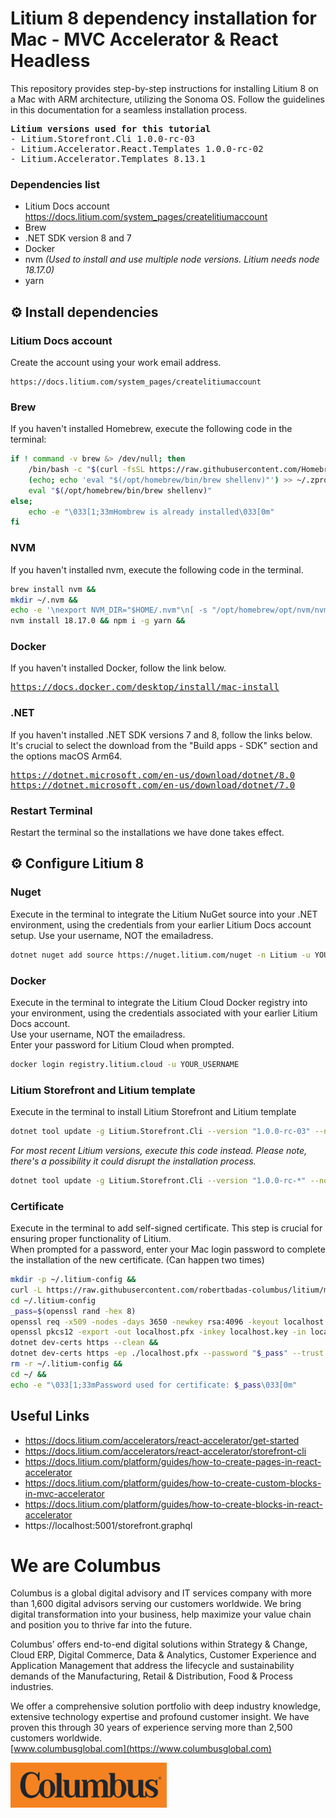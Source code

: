 # Litium 8 dependency installation for Mac - MVC Accelerator & React Headless

This repository provides step-by-step instructions for installing Litium 8 on a Mac with ARM architecture, utilizing the Sonoma OS. Follow the guidelines in this documentation for a seamless installation process.

<pre>
<b>Litium versions used for this tutorial</b>
- Litium.Storefront.Cli 1.0.0-rc-03
- Litium.Accelerator.React.Templates 1.0.0-rc-02
- Litium.Accelerator.Templates 8.13.1
</pre>

### Dependencies list

  - Litium Docs account https://docs.litium.com/system_pages/createlitiumaccount
  - Brew
  - .NET SDK version 8 and 7
  - Docker
  - nvm *(Used to install and use multiple node versions. Litium needs node 18.17.0)*
  - yarn


## ⚙️ Install dependencies
### Litium Docs account
Create the account using your work email address.
```
https://docs.litium.com/system_pages/createlitiumaccount
```

### Brew
If you haven't installed Homebrew, execute the following code in the terminal:
```sh
if ! command -v brew &> /dev/null; then
    /bin/bash -c "$(curl -fsSL https://raw.githubusercontent.com/Homebrew/install/HEAD/install.sh)"
    (echo; echo 'eval "$(/opt/homebrew/bin/brew shellenv)"') >> ~/.zprofile
    eval "$(/opt/homebrew/bin/brew shellenv)"
else;
    echo -e "\033[1;33mHombrew is already installed\033[0m"
fi
```

### NVM
If you haven't installed nvm, execute the following code in the terminal.
```sh
brew install nvm &&
mkdir ~/.nvm &&
echo -e '\nexport NVM_DIR="$HOME/.nvm"\n[ -s "/opt/homebrew/opt/nvm/nvm.sh" ] && \. "/opt/homebrew/opt/nvm/nvm.sh"  # This loads nvm\n[ -s "/opt/homebrew/opt/nvm/etc/bash_completion.d/nvm" ] && \. "/opt/homebrew/opt/nvm/etc/bash_completion.d/nvm"  # This loads nvm bash_completion' >> ~/.zprofile && source ~/.zprofile
nvm install 18.17.0 && npm i -g yarn &&
```

### Docker
If you haven't installed Docker, follow the link below.
<pre>
<a href="https://docs.docker.com/desktop/install/mac-install">https://docs.docker.com/desktop/install/mac-install</a>
</pre>

### .NET
If you haven't installed .NET SDK versions 7 and 8, follow the links below.<br>It's crucial to select the download from the "Build apps - SDK" section and the options macOS Arm64.
<pre>
<a href="https://dotnet.microsoft.com/en-us/download/dotnet/8.0">https://dotnet.microsoft.com/en-us/download/dotnet/8.0</a>
<a href="https://dotnet.microsoft.com/en-us/download/dotnet/7.0">https://dotnet.microsoft.com/en-us/download/dotnet/7.0</a>
</pre>

### Restart Terminal
Restart the terminal so the installations we have done takes effect.


## ⚙️ Configure Litium 8
### Nuget
Execute in the terminal to integrate the Litium NuGet source into your .NET environment, using the credentials from your earlier Litium Docs account setup.
Use your username, NOT the emailadress.<br>
```sh
dotnet nuget add source https://nuget.litium.com/nuget -n Litium -u YOUR_USERNAME -p YOUR_PASSWORD --store-password-in-clear-text
```

### Docker
Execute in the terminal to integrate the Litium Cloud Docker registry into your environment, using the credentials associated with your earlier Litium Docs account.<br>
Use your username, NOT the emailadress.<br>
Enter your password for Litium Cloud when prompted.
```sh
docker login registry.litium.cloud -u YOUR_USERNAME
```

### Litium Storefront and Litium template
Execute in the terminal to install Litium Storefront and Litium template
```sh
dotnet tool update -g Litium.Storefront.Cli --version "1.0.0-rc-03" --no-cache && dotnet new install "Litium.Accelerator.React.Templates::1.0.0-rc-02" && dotnet new install "Litium.Accelerator.Templates::8.13.1"
```

*For most recent Litium versions, execute this code instead. Please note, there's a possibility it could disrupt the installation process.*
```sh
dotnet tool update -g Litium.Storefront.Cli --version "1.0.0-rc-*" --no-cache && dotnet new install "Litium.Accelerator.React.Templates::1.0.0-rc-*" && dotnet new install "Litium.Accelerator.Templates"
```

### Certificate
Execute in the terminal to add self-signed certificate. This step is crucial for ensuring proper functionality of Litium.<br>
When prompted for a password, enter your Mac login password to complete the installation of the new certificate. (Can happen two times)
```sh
mkdir -p ~/.litium-config &&
curl -L https://raw.githubusercontent.com/robertbadas-columbus/litium/main/install/mac/localhost.config -o ~/.litium-config/localhost.config &&
cd ~/.litium-config
_pass=$(openssl rand -hex 8)
openssl req -x509 -nodes -days 3650 -newkey rsa:4096 -keyout localhost.key -out localhost.crt -config localhost.config -subj "/CN=localhost" &&
openssl pkcs12 -export -out localhost.pfx -inkey localhost.key -in localhost.crt -passout pass:"$_pass" &&
dotnet dev-certs https --clean &&
dotnet dev-certs https -ep ./localhost.pfx --password "$_pass" --trust
rm -r ~/.litium-config &&
cd ~/ &&
echo -e "\033[1;33mPassword used for certificate: $_pass\033[0m"
```

## Useful Links
- https://docs.litium.com/accelerators/react-accelerator/get-started
- https://docs.litium.com/accelerators/react-accelerator/storefront-cli
- https://docs.litium.com/platform/guides/how-to-create-pages-in-react-accelerator
- https://docs.litium.com/platform/guides/how-to-create-custom-blocks-in-mvc-accelerator
- https://docs.litium.com/platform/guides/how-to-create-blocks-in-react-accelerator
- https://localhost:5001/storefront.graphql

# We are Columbus
Columbus is a global digital advisory and IT services company with more than 1,600 digital advisors serving our customers worldwide. We bring digital transformation into your business, help maximize your value chain and position you to thrive far into the future.

Columbus’ offers end-to-end digital solutions within Strategy & Change, Cloud ERP, Digital Commerce, Data & Analytics, Customer Experience and Application Management that address the lifecycle and sustainability demands of the Manufacturing, Retail & Distribution, Food & Process industries.

We offer a comprehensive solution portfolio with deep industry knowledge, extensive technology expertise and profound customer insight. We have proven this through 30 years of experience serving more than 2,500 customers worldwide.<br>
[www.columbusglobal.com](https://www.columbusglobal.com)

<a href="https://www.columbusglobal.com"><img src="media/columbus.png" alt="" width="250px"></a>